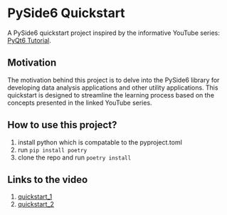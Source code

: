 # PySide6 Quickstart
A PySide6 quickstart project inspired by the informative YouTube series: [PyQt6 Tutorial](https://youtube.com/playlist?list=PLuvCsqbtUSFAEmez6Tuyi2KitVcS4fLWX&si=tpvge7DC8lzk8VjB).

## Motivation
The motivation behind this project is to delve into the PySide6 library for developing data analysis applications and other utility applications. This quickstart is designed to streamline the learning process based on the concepts presented in the linked YouTube series.

## How to use this project?
1. install python which is compatable to the pyproject.toml
2. run `pip install poetry`
3. clone the repo and run `poetry install`


## Links to the video
1. [quickstart_1](https://youtu.be/t1IddHSuZE4?si=PeWgoYc3xLflGuo6)
2. [quickstart_2](https://youtu.be/K1GJqHPd3Lk?si=RiwmIRS-vw1och43)
